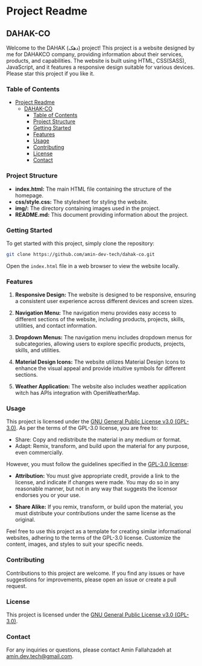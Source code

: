 # Project Readme

## DAHAK-CO

Welcome to the DAHAK (دهک) project! This project is a website designed by me for DAHAKCO company, providing information about their services, products, and capabilities. The website is built using HTML, CSS(SASS), JavaScript, and it features a responsive design suitable for various devices. Please star this project if you like it.

### Table of Contents

- [Project Readme](#project-readme)
  - [DAHAK-CO](#dahak-co)
    - [Table of Contents](#table-of-contents)
    - [Project Structure ](#project-structure-)
    - [Getting Started ](#getting-started-)
    - [Features ](#features-)
    - [Usage ](#usage-)
    - [Contributing ](#contributing-)
    - [License ](#license-)
    - [Contact ](#contact-)

### Project Structure <a name="project-structure"></a>

- **index.html:** The main HTML file containing the structure of the homepage.
- **css/style.css:** The stylesheet for styling the website.
- **img/:** The directory containing images used in the project.
- **README.md:** This document providing information about the project.

### Getting Started <a name="getting-started"></a>

To get started with this project, simply clone the repository:

```bash
git clone https://github.com/amin-dev-tech/dahak-co.git
```

Open the `index.html` file in a web browser to view the website locally.

### Features <a name="features"></a>

1. **Responsive Design:** The website is designed to be responsive, ensuring a consistent user experience across different devices and screen sizes.

2. **Navigation Menu:** The navigation menu provides easy access to different sections of the website, including products, projects, skills, utilities, and contact information.

3. **Dropdown Menus:** The navigation menu includes dropdown menus for subcategories, allowing users to explore specific products, projects, skills, and utilities.

4. **Material Design Icons:** The website utilizes Material Design Icons to enhance the visual appeal and provide intuitive symbols for different sections.
5. **Weather Application:** The website also includes weather application witch has APIs integration with OpenWeatherMap.

### Usage <a name="usage"></a>

This project is licensed under the [GNU General Public License v3.0 (GPL-3.0)](LICENSE). As per the terms of the GPL-3.0 license, you are free to:

- Share: Copy and redistribute the material in any medium or format.
- Adapt: Remix, transform, and build upon the material for any purpose, even commercially.

However, you must follow the guidelines specified in the [GPL-3.0 license](LICENSE):

- **Attribution:** You must give appropriate credit, provide a link to the license, and indicate if changes were made. You may do so in any reasonable manner, but not in any way that suggests the licensor endorses you or your use.

- **Share Alike:** If you remix, transform, or build upon the material, you must distribute your contributions under the same license as the original.

Feel free to use this project as a template for creating similar informational websites, adhering to the terms of the GPL-3.0 license. Customize the content, images, and styles to suit your specific needs.

### Contributing <a name="contributing"></a>

Contributions to this project are welcome. If you find any issues or have suggestions for improvements, please open an issue or create a pull request.

### License <a name="license"></a>

This project is licensed under the [GNU General Public License v3.0 (GPL-3.0)](LICENSE).

### Contact <a name="contact"></a>

For any inquiries or questions, please contact Amin Fallahzadeh at [amin.dev.tech@gmail.com](mailto:amin.dev.tech@gmail.com).
